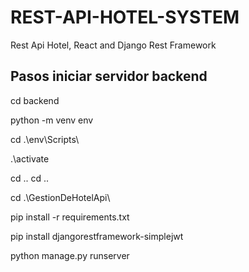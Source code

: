 # REST-API-HOTEL-SYSTEM
Rest Api Hotel, React and Django Rest Framework


Pasos iniciar servidor backend
------------------------------

cd backend

python -m venv env

cd .\env\Scripts\

.\activate

cd ..
cd ..

cd .\GestionDeHotelApi\

pip install -r requirements.txt

pip install djangorestframework-simplejwt

python manage.py runserver

